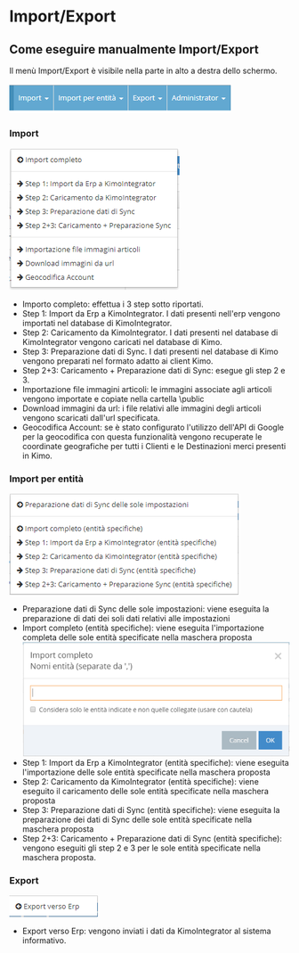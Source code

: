 # Import/Export

## Come eseguire manualmente Import/Export

Il menù Import/Export è visibile nella parte in alto a destra dello schermo.

![](../.gitbook/assets/menu-import-export.PNG)

### Import

![](<../.gitbook/assets/image (4).png>)

* Importo completo: effettua i 3 step sotto riportati.&#x20;
* Step 1: Import da Erp a KimoIntegrator. I dati presenti nell'erp vengono importati nel database di KimoIntegrator.
* Step 2: Caricamento da KimoIntegrator. I dati presenti nel database di KimoIntegrator vengono caricati nel database di Kimo.
* Step 3: Preparazione dati di Sync. I dati presenti nel database di Kimo vengono preparati nel formato adatto ai client Kimo.
* Step 2+3: Caricamento +  Preparazione dati di Sync: esegue gli step 2 e 3.
* Importazione file immagini articoli: le immagini associate agli articoli vengono importate e copiate nella cartella \public
* Download immagini da url: i file relativi alle immagini degli articoli vengono scaricati dall'url specificata.
* Geocodifica Account: se è stato configurato l'utilizzo dell'API di Google per la geocodifica con questa funzionalità vengono recuperate le coordinate geografiche per tutti i Clienti e le Destinazioni merci presenti in Kimo.

### Import per entità

![](../.gitbook/assets/import-per-entita.PNG)

* Preparazione dati di Sync delle sole impostazioni: viene eseguita la preparazione di dati dei soli dati relativi alle impostazioni
* Import completo (entità specifiche): viene eseguita l'importazione completa delle sole entità specificate nella maschera proposta\
  &#x20;<img src="../.gitbook/assets/import-da-entita-specifica.PNG" alt="" data-size="original">&#x20;
* Step 1: Import da Erp a KimoIntegrator (entità specifiche): viene eseguita l'importazione delle sole entità specificate nella maschera proposta
* Step 2: Caricamento da KimoIntegrator (entità specifiche): viene eseguito il caricamento delle sole entità specificate nella maschera proposta
* Step 3: Preparazione dati di Sync (entità specifiche): viene eseguita la preparazione dei dati di Sync delle sole entità specificate nella maschera proposta
* Step 2+3: Caricamento +  Preparazione dati di Sync (entità specifiche): vengono eseguiti gli step 2 e 3 per le sole entità specificate nella maschera proposta.

### Export

![](<../.gitbook/assets/image (29).png>)



* Export verso Erp: vengono inviati i dati da KimoIntegrator al sistema informativo.



###
